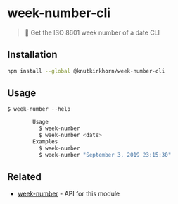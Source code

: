 # week-number-cli
> 📅 Get the ISO 8601 week number of a date CLI

## Installation
```sh
npm install --global @knutkirkhorn/week-number-cli
```

## Usage
```js
$ week-number --help

        Usage
          $ week-number
          $ week-number <date>
        Examples
          $ week-number
          $ week-number "September 3, 2019 23:15:30"
```

## Related
- [week-number](https://github.com/knutkirkhorn/week-number) - API for this module
